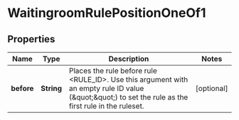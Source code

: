 

# WaitingroomRulePositionOneOf1


## Properties

| Name | Type | Description | Notes |
|------------ | ------------- | ------------- | -------------|
|**before** | **String** |  Places the rule before rule &lt;RULE_ID&gt;. Use this argument with an empty rule ID value (\&quot;\&quot;) to set the rule as the first rule in the ruleset. |  [optional] |




